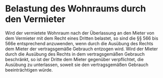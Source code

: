 # Belastung des Wohnraums durch den Vermieter

Wird der vermietete Wohnraum nach der Überlassung an den Mieter von dem Vermieter mit dem Recht eines Dritten belastet, so sind die §§ 566 bis 566e entsprechend anzuwenden, wenn durch die Ausübung des Rechts dem Mieter der vertragsgemäße Gebrauch entzogen wird. Wird der Mieter durch die Ausübung des Rechts in dem vertragsgemäßen Gebrauch beschränkt, so ist der Dritte dem Mieter gegenüber verpflichtet, die Ausübung zu unterlassen, soweit sie den vertragsgemäßen Gebrauch beeinträchtigen würde. 

